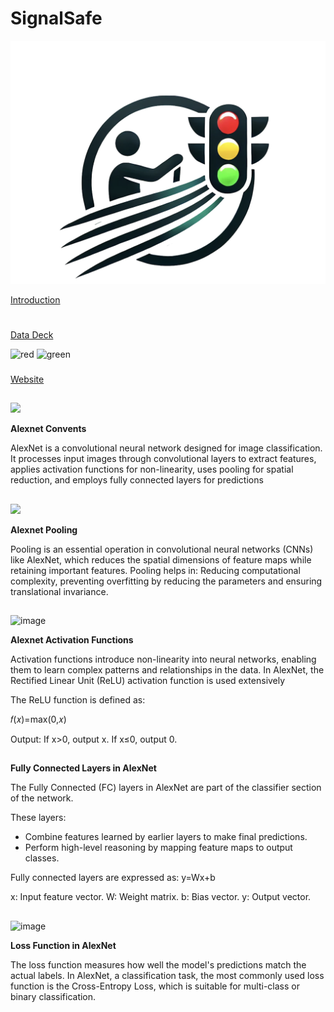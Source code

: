 # SignalSafe



<img src="SignalSafeLogo.png" alt="SignalSafe Logo" width="600"/>

[Introduction](https://docs.google.com/presentation/d/131DjNkodW-H4hMsFSn5oTiVO1D9MgEXv0WWQGfe7uTA/edit#slide=id.p)
#
#









###
[Data Deck](https://docs.google.com/presentation/d/1BwfaCczKoyCVFjTcvxK5QguIIY-9vJnExXco0d_DtjQ/edit#slide=id.g2d5f33bc7f1_0_196)

<img src="https://upload.wikimedia.org/wikipedia/commons/thumb/9/91/Modern_British_LED_Traffic_Light.jpg/440px-Modern_British_LED_Traffic_Light.jpg" alt="red" width="250"/>

<img src="https://hips.hearstapps.com/hmg-prod/images/green-traffic-light-royalty-free-image-1675887049.jpg" alt="green" width="250"/>








###

[Website](https://isabelacifuentes.github.io/Signal-Safe/)


##

##
<img src="https://cdn-5f733ed3c1ac190fbc56ef88.closte.com/wp-content/uploads/2017/03/alexnet_small.png" width="400">

**Alexnet Convents**

AlexNet is a convolutional neural network designed for image classification. It processes input images through convolutional layers to extract features, applies activation functions for non-linearity, uses pooling for spatial reduction, and employs fully connected layers for predictions


##

##
<img src="https://miro.medium.com/v2/resize:fit:1248/1*ECIusCMDF0J9ONrGmG-BBg.png" width="400">

**Alexnet Pooling**

Pooling is an essential operation in convolutional neural networks (CNNs) like AlexNet, which reduces the spatial dimensions of feature maps while retaining important features. Pooling helps in: Reducing computational complexity, preventing overfitting by reducing the parameters and ensuring translational invariance.



##

##

![image](https://github.com/user-attachments/assets/61996ba4-3379-4894-a011-de51d219cc48)


**Alexnet Activation Functions**

Activation functions introduce non-linearity into neural networks, enabling them to learn complex patterns and relationships in the data. In AlexNet, the Rectified Linear Unit (ReLU) activation function is used extensively

The ReLU function is defined as:

𝑓(𝑥)=max(0,𝑥)

Output:
If x>0, output x.
If x≤0, output 0.



##

##

**Fully Connected Layers in AlexNet**

The Fully Connected (FC) layers in AlexNet are part of the classifier section of the network. 

These layers:
- Combine features learned by earlier layers to make final predictions.
- Perform high-level reasoning by mapping feature maps to output classes.

Fully connected layers are expressed as: y=Wx+b

x: Input feature vector.
W: Weight matrix.
b: Bias vector.
y: Output vector.



##

##

![image](https://github.com/user-attachments/assets/d4b58f5f-3f07-4f22-a392-192d4471b845)

**Loss Function in AlexNet**

The loss function measures how well the model's predictions match the actual labels. In AlexNet, a classification task, the most commonly used loss function is the Cross-Entropy Loss, which is suitable for multi-class or binary classification.

